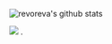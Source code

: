 ![revoreva's github stats](https://github-readme-stats.vercel.app/api?username=revoreva&show_icons=true&theme=dracula&count_private=true&include_all_commits=true)

<img src="https://komarev.com/ghpvc/?username=revoreva&color=green&style=flat-square">
.
